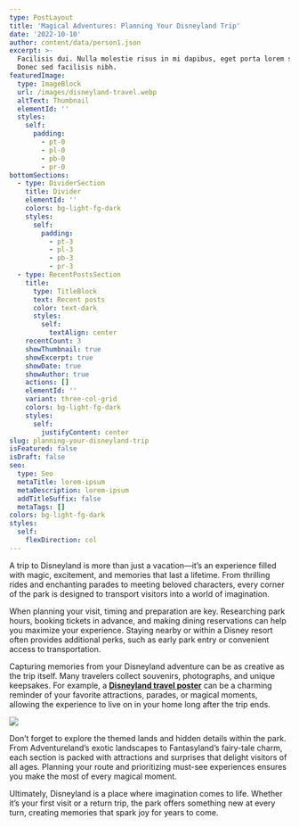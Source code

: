 ```yaml
---
type: PostLayout
title: 'Magical Adventures: Planning Your Disneyland Trip'
date: '2022-10-10'
author: content/data/person1.json
excerpt: >-
  Facilisis dui. Nulla molestie risus in mi dapibus, eget porta lorem semper.
  Donec sed facilisis nibh.
featuredImage:
  type: ImageBlock
  url: /images/disneyland-travel.webp
  altText: Thumbnail
  elementId: ''
  styles:
    self:
      padding:
        - pt-0
        - pl-0
        - pb-0
        - pr-0
bottomSections:
  - type: DividerSection
    title: Divider
    elementId: ''
    colors: bg-light-fg-dark
    styles:
      self:
        padding:
          - pt-3
          - pl-3
          - pb-3
          - pr-3
  - type: RecentPostsSection
    title:
      type: TitleBlock
      text: Recent posts
      color: text-dark
      styles:
        self:
          textAlign: center
    recentCount: 3
    showThumbnail: true
    showExcerpt: true
    showDate: true
    showAuthor: true
    actions: []
    elementId: ''
    variant: three-col-grid
    colors: bg-light-fg-dark
    styles:
      self:
        justifyContent: center
slug: planning-your-disneyland-trip
isFeatured: false
isDraft: false
seo:
  type: Seo
  metaTitle: lorem-ipsum
  metaDescription: lorem-ipsum
  addTitleSuffix: false
  metaTags: []
colors: bg-light-fg-dark
styles:
  self:
    flexDirection: col
---
```

A trip to Disneyland is more than just a vacation—it’s an experience filled with magic, excitement, and memories that last a lifetime. From thrilling rides and enchanting parades to meeting beloved characters, every corner of the park is designed to transport visitors into a world of imagination.

When planning your visit, timing and preparation are key. Researching park hours, booking tickets in advance, and making dining reservations can help you maximize your experience. Staying nearby or within a Disney resort often provides additional perks, such as early park entry or convenient access to transportation.

Capturing memories from your Disneyland adventure can be as creative as the trip itself. Many travelers collect souvenirs, photographs, and unique keepsakes. For example, a [**Disneyland travel poster**](https://brightonposters.com/products/disneyland-travel-print-paris-artwork?_pos=4&_psq=disne&_ss=e&_v=1.0) can be a charming reminder of your favorite attractions, parades, or magical moments, allowing the experience to live on in your home long after the trip ends.

![](https://brightonposters.com/cdn/shop/files/il_fullxfull.5443546190_3v16.jpg?v=1743737453)

Don’t forget to explore the themed lands and hidden details within the park. From Adventureland’s exotic landscapes to Fantasyland’s fairy-tale charm, each section is packed with attractions and surprises that delight visitors of all ages. Planning your route and prioritizing must-see experiences ensures you make the most of every magical moment.

Ultimately, Disneyland is a place where imagination comes to life. Whether it’s your first visit or a return trip, the park offers something new at every turn, creating memories that spark joy for years to come.
